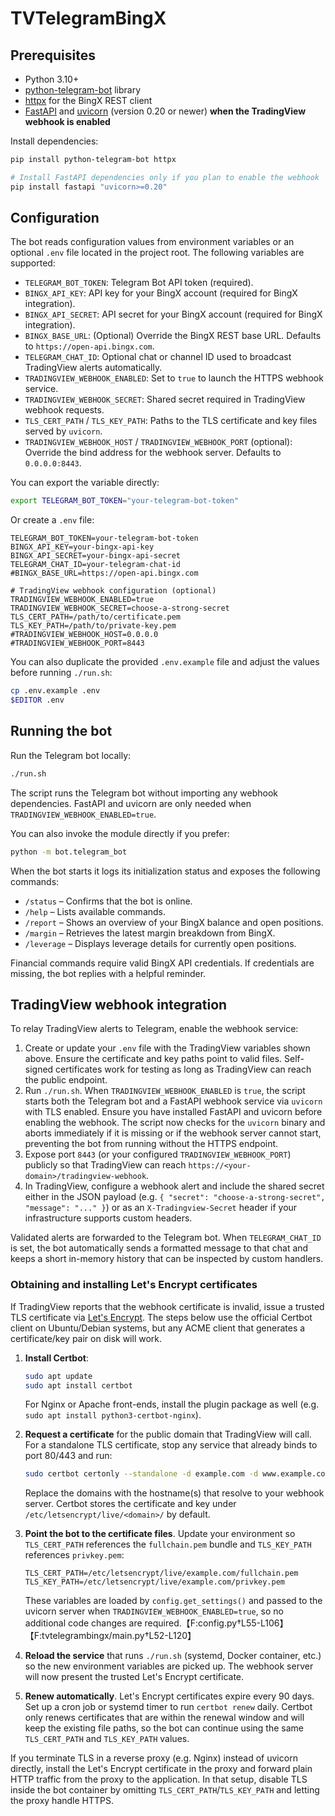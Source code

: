 # TVTelegramBingX

## Prerequisites

- Python 3.10+
- [python-telegram-bot](https://docs.python-telegram-bot.org/en/stable/) library
- [httpx](https://www.python-httpx.org/) for the BingX REST client
- [FastAPI](https://fastapi.tiangolo.com/) and [uvicorn](https://www.uvicorn.org/) (version 0.20 or newer) **when the TradingView webhook is enabled**

Install dependencies:

```bash
pip install python-telegram-bot httpx

# Install FastAPI dependencies only if you plan to enable the webhook
pip install fastapi "uvicorn>=0.20"
```

## Configuration

The bot reads configuration values from environment variables or an optional `.env` file located in the project root. The following variables are supported:

- `TELEGRAM_BOT_TOKEN`: Telegram Bot API token (required).
- `BINGX_API_KEY`: API key for your BingX account (required for BingX integration).
- `BINGX_API_SECRET`: API secret for your BingX account (required for BingX integration).
- `BINGX_BASE_URL`: (Optional) Override the BingX REST base URL. Defaults to `https://open-api.bingx.com`.
- `TELEGRAM_CHAT_ID`: Optional chat or channel ID used to broadcast TradingView alerts automatically.
- `TRADINGVIEW_WEBHOOK_ENABLED`: Set to `true` to launch the HTTPS webhook service.
- `TRADINGVIEW_WEBHOOK_SECRET`: Shared secret required in TradingView webhook requests.
- `TLS_CERT_PATH` / `TLS_KEY_PATH`: Paths to the TLS certificate and key files served by `uvicorn`.
- `TRADINGVIEW_WEBHOOK_HOST` / `TRADINGVIEW_WEBHOOK_PORT` (optional): Override the bind address for the webhook server. Defaults to `0.0.0.0:8443`.

You can export the variable directly:

```bash
export TELEGRAM_BOT_TOKEN="your-telegram-bot-token"
```

Or create a `.env` file:

```env
TELEGRAM_BOT_TOKEN=your-telegram-bot-token
BINGX_API_KEY=your-bingx-api-key
BINGX_API_SECRET=your-bingx-api-secret
TELEGRAM_CHAT_ID=your-telegram-chat-id
#BINGX_BASE_URL=https://open-api.bingx.com

# TradingView webhook configuration (optional)
TRADINGVIEW_WEBHOOK_ENABLED=true
TRADINGVIEW_WEBHOOK_SECRET=choose-a-strong-secret
TLS_CERT_PATH=/path/to/certificate.pem
TLS_KEY_PATH=/path/to/private-key.pem
#TRADINGVIEW_WEBHOOK_HOST=0.0.0.0
#TRADINGVIEW_WEBHOOK_PORT=8443
```

You can also duplicate the provided `.env.example` file and adjust the values before running `./run.sh`:

```bash
cp .env.example .env
$EDITOR .env
```

## Running the bot

Run the Telegram bot locally:

```bash
./run.sh
```

The script runs the Telegram bot without importing any webhook dependencies. FastAPI and uvicorn are only needed when `TRADINGVIEW_WEBHOOK_ENABLED=true`.

You can also invoke the module directly if you prefer:

```bash
python -m bot.telegram_bot
```

When the bot starts it logs its initialization status and exposes the following commands:

- `/status` – Confirms that the bot is online.
- `/help` – Lists available commands.
- `/report` – Shows an overview of your BingX balance and open positions.
- `/margin` – Retrieves the latest margin breakdown from BingX.
- `/leverage` – Displays leverage details for currently open positions.

Financial commands require valid BingX API credentials. If credentials are missing, the bot replies with a helpful reminder.

## TradingView webhook integration

To relay TradingView alerts to Telegram, enable the webhook service:

1. Create or update your `.env` file with the TradingView variables shown above. Ensure the certificate and key paths point to valid files. Self-signed certificates work for testing as long as TradingView can reach the public endpoint.
2. Run `./run.sh`. When `TRADINGVIEW_WEBHOOK_ENABLED` is `true`, the script starts both the Telegram bot and a FastAPI webhook service via `uvicorn` with TLS enabled. Ensure you have installed FastAPI and uvicorn before enabling the webhook. The script now checks for the `uvicorn` binary and aborts immediately if it is missing or if the webhook server cannot start, preventing the bot from running without the HTTPS endpoint.
3. Expose port `8443` (or your configured `TRADINGVIEW_WEBHOOK_PORT`) publicly so that TradingView can reach `https://<your-domain>/tradingview-webhook`.
4. In TradingView, configure a webhook alert and include the shared secret either in the JSON payload (e.g. `{ "secret": "choose-a-strong-secret", "message": "..." }`) or as an `X-Tradingview-Secret` header if your infrastructure supports custom headers.

Validated alerts are forwarded to the Telegram bot. When `TELEGRAM_CHAT_ID` is set, the bot automatically sends a formatted message to that chat and keeps a short in-memory history that can be inspected by custom handlers.

### Obtaining and installing Let's Encrypt certificates

If TradingView reports that the webhook certificate is invalid, issue a trusted TLS certificate via [Let's Encrypt](https://letsencrypt.org/). The steps below use the official Certbot client on Ubuntu/Debian systems, but any ACME client that generates a certificate/key pair on disk will work.

1. **Install Certbot**:

   ```bash
   sudo apt update
   sudo apt install certbot
   ```

   For Nginx or Apache front-ends, install the plugin package as well (e.g. `sudo apt install python3-certbot-nginx`).

2. **Request a certificate** for the public domain that TradingView will call. For a standalone TLS certificate, stop any service that already binds to port 80/443 and run:

   ```bash
   sudo certbot certonly --standalone -d example.com -d www.example.com
   ```

   Replace the domains with the hostname(s) that resolve to your webhook server. Certbot stores the certificate and key under `/etc/letsencrypt/live/<domain>/` by default.

3. **Point the bot to the certificate files**. Update your environment so `TLS_CERT_PATH` references the `fullchain.pem` bundle and `TLS_KEY_PATH` references `privkey.pem`:

   ```env
   TLS_CERT_PATH=/etc/letsencrypt/live/example.com/fullchain.pem
   TLS_KEY_PATH=/etc/letsencrypt/live/example.com/privkey.pem
   ```

   These variables are loaded by `config.get_settings()` and passed to the uvicorn server when `TRADINGVIEW_WEBHOOK_ENABLED=true`, so no additional code changes are required.【F:config.py†L55-L106】【F:tvtelegrambingx/main.py†L52-L120】

4. **Reload the service** that runs `./run.sh` (systemd, Docker container, etc.) so the new environment variables are picked up. The webhook server will now present the trusted Let's Encrypt certificate.

5. **Renew automatically**. Let's Encrypt certificates expire every 90 days. Set up a cron job or systemd timer to run `certbot renew` daily. Certbot only renews certificates that are within the renewal window and will keep the existing file paths, so the bot can continue using the same `TLS_CERT_PATH` and `TLS_KEY_PATH` values.

If you terminate TLS in a reverse proxy (e.g. Nginx) instead of uvicorn directly, install the Let's Encrypt certificate in the proxy and forward plain HTTP traffic from the proxy to the application. In that setup, disable TLS inside the bot container by omitting `TLS_CERT_PATH`/`TLS_KEY_PATH` and letting the proxy handle HTTPS.
